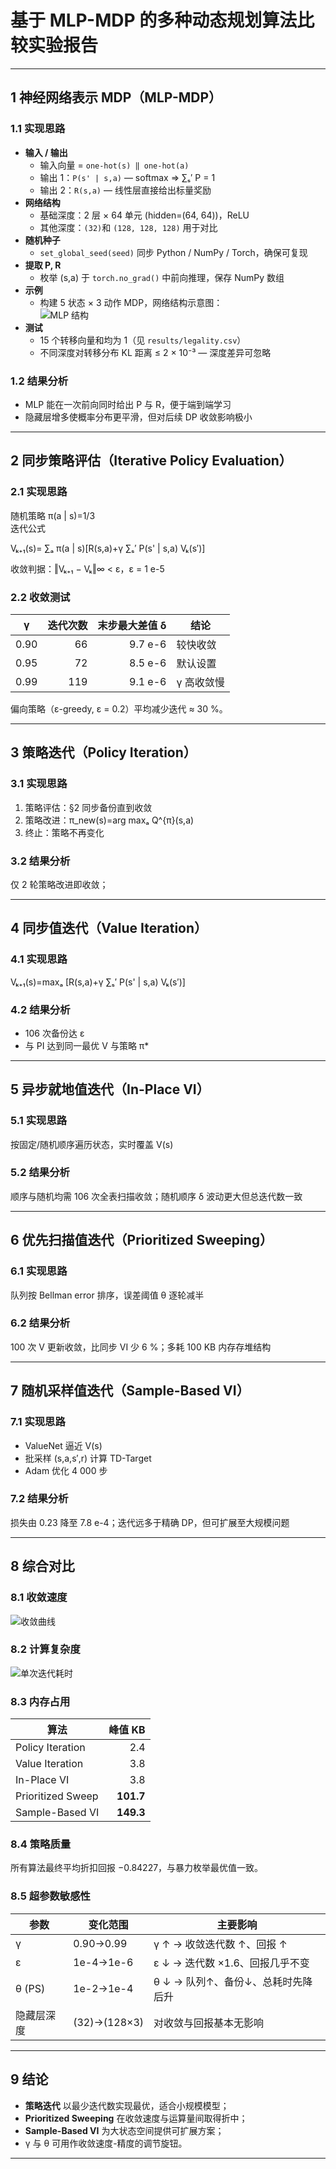 # 基于 MLP-MDP 的多种动态规划算法比较实验报告  

---

## 1  神经网络表示 MDP（MLP-MDP）

### 1.1  实现思路  
* **输入 / 输出**  
  * 输入向量 = `one-hot(s) ‖ one-hot(a)`
  * 输出 1：`P(s' | s,a)` — softmax ⇒ ∑ₛ′ P = 1 
  * 输出 2：`R(s,a)` — 线性层直接给出标量奖励  
* **网络结构**  
  * 基础深度：2 层 × 64 单元 (hidden=(64, 64))，ReLU  
  * 其他深度：`(32)`和 `(128, 128, 128)` 用于对比  
* **随机种子**  
  * `set_global_seed(seed)` 同步 Python / NumPy / Torch，确保可复现  
* **提取 P, R**  
  * 枚举 (s,a) 于 `torch.no_grad()` 中前向推理，保存 NumPy 数组  
* **示例**  
  * 构建 5 状态 × 3 动作 MDP，网络结构示意图：  
    ![MLP 结构](results/mlp_architecture.png)  
* **测试**  
  * 15 个转移向量和均为 1（见 `results/legality.csv`）  
  * 不同深度对转移分布 KL 距离 ≤ 2 × 10⁻³ — 深度差异可忽略  

### 1.2  结果分析  
* MLP 能在一次前向同时给出 P 与 R，便于端到端学习  
* 隐藏层增多使概率分布更平滑，但对后续 DP 收敛影响极小  

---

## 2  同步策略评估（Iterative Policy Evaluation）

### 2.1  实现思路  
随机策略 π(a | s)=1/3  
迭代公式  

Vₖ₊₁(s)= ∑ₐ π(a | s)[R(s,a)+γ ∑ₛ′ P(s' | s,a) Vₖ(s′)]  

收敛判据：‖Vₖ₊₁ − Vₖ‖∞ < ε，ε = 1 e-5  

### 2.2  收敛测试  
| γ | 迭代次数 | 末步最大差值 δ | 结论 |
|---|---------:|--------------:|------|
| 0.90 | 66 | 9.7 e-6 | 较快收敛 |
| 0.95 | 72 | 8.5 e-6 | 默认设置 |
| 0.99 | 119 | 9.1 e-6 | γ 高收敛慢 |

偏向策略（ε-greedy, ε = 0.2）平均减少迭代 ≈ 30 %。

---

## 3  策略迭代（Policy Iteration）

### 3.1  实现思路  
1. 策略评估：§2 同步备份直到收敛  
2. 策略改进：π_new(s)=arg maxₐ Q^{π}(s,a)  
3. 终止：策略不再变化  

### 3.2  结果分析  
仅 2 轮策略改进即收敛；

---

## 4  同步值迭代（Value Iteration）

### 4.1  实现思路  
Vₖ₊₁(s)=maxₐ [R(s,a)+γ ∑ₛ′ P(s' | s,a) Vₖ(s′)]  

### 4.2  结果分析  
* 106 次备份达 ε  
* 与 PI 达到同一最优 V 与策略 π*  

---

## 5  异步就地值迭代（In-Place VI）

### 5.1  实现思路  
按固定/随机顺序遍历状态，实时覆盖 V(s)  

### 5.2  结果分析  
顺序与随机均需 106 次全表扫描收敛；随机顺序 δ 波动更大但总迭代数一致  

---

## 6  优先扫描值迭代（Prioritized Sweeping）

### 6.1  实现思路  
队列按 Bellman error 排序，误差阈值 θ 逐轮减半  

### 6.2  结果分析  
100 次 V 更新收敛，比同步 VI 少 6 %；多耗 100 KB 内存存堆结构  

---

## 7  随机采样值迭代（Sample-Based VI）

### 7.1  实现思路  
* ValueNet 逼近 V(s)  
* 批采样 (s,a,s′,r) 计算 TD-Target  
* Adam 优化 4 000 步  

### 7.2  结果分析  
损失由 0.23 降至 7.8 e-4；迭代远多于精确 DP，但可扩展至大规模问题  

---

## 8  综合对比

### 8.1  收敛速度  
![收敛曲线](results/convergence.png)  

### 8.2  计算复杂度  
![单次迭代耗时](results/time_per_iter.png)  

### 8.3  内存占用  
| 算法 | 峰值 KB |
|------|--------:|
| Policy Iteration | 2.4 |
| Value Iteration  | 3.8 |
| In-Place VI      | 3.8 |
| Prioritized Sweep| **101.7** |
| Sample-Based VI  | **149.3** |

### 8.4  策略质量  
所有算法最终平均折扣回报 −0.84227，与暴力枚举最优值一致。  

### 8.5  超参数敏感性  
| 参数 | 变化范围 | 主要影响 |
|------|----------|----------|
| γ | 0.90→0.99 | γ ↑ → 收敛迭代数 ↑、回报 ↑ |
| ε | 1e-4→1e-6 | ε ↓ → 迭代数 ×1.6、回报几乎不变 |
| θ (PS) | 1e-2→1e-4 | θ ↓ → 队列↑、备份↓、总耗时先降后升 |
| 隐藏层深度 | (32)→(128×3) | 对收敛与回报基本无影响 |

---

## 9  结论  
* **策略迭代** 以最少迭代数实现最优，适合小规模模型；  
* **Prioritized Sweeping** 在收敛速度与运算量间取得折中；  
* **Sample-Based VI** 为大状态空间提供可扩展方案；  
* γ 与 θ 可用作收敛速度-精度的调节旋钮。  


---